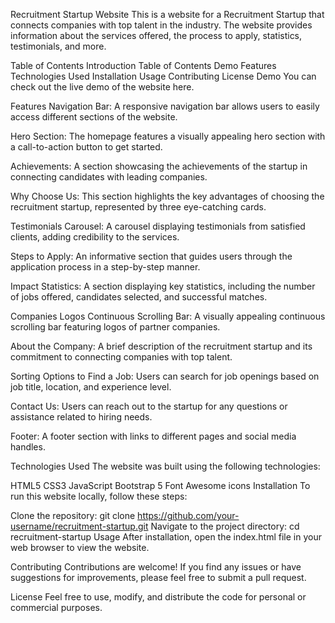Recruitment Startup Website
This is a website for a Recruitment Startup that connects companies with top talent in the industry. The website provides information about the services offered, the process to apply, statistics, testimonials, and more.

Table of Contents
Introduction
Table of Contents
Demo
Features
Technologies Used
Installation
Usage
Contributing
License
Demo
You can check out the live demo of the website here.

Features
Navigation Bar: A responsive navigation bar allows users to easily access different sections of the website.

Hero Section: The homepage features a visually appealing hero section with a call-to-action button to get started.

Achievements: A section showcasing the achievements of the startup in connecting candidates with leading companies.

Why Choose Us: This section highlights the key advantages of choosing the recruitment startup, represented by three eye-catching cards.

Testimonials Carousel: A carousel displaying testimonials from satisfied clients, adding credibility to the services.

Steps to Apply: An informative section that guides users through the application process in a step-by-step manner.

Impact Statistics: A section displaying key statistics, including the number of jobs offered, candidates selected, and successful matches.

Companies Logos Continuous Scrolling Bar: A visually appealing continuous scrolling bar featuring logos of partner companies.

About the Company: A brief description of the recruitment startup and its commitment to connecting companies with top talent.

Sorting Options to Find a Job: Users can search for job openings based on job title, location, and experience level.

Contact Us: Users can reach out to the startup for any questions or assistance related to hiring needs.

Footer: A footer section with links to different pages and social media handles.

Technologies Used
The website was built using the following technologies:

HTML5
CSS3
JavaScript
Bootstrap 5
Font Awesome icons
Installation
To run this website locally, follow these steps:

Clone the repository: git clone https://github.com/your-username/recruitment-startup.git
Navigate to the project directory: cd recruitment-startup
Usage
After installation, open the index.html file in your web browser to view the website.

Contributing
Contributions are welcome! If you find any issues or have suggestions for improvements, please feel free to submit a pull request.

License
Feel free to use, modify, and distribute the code for personal or commercial purposes.
